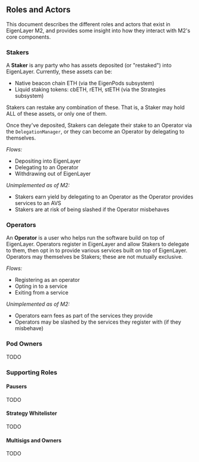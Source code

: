 ## Roles and Actors

This document describes the different roles and actors that exist in EigenLayer M2, and provides some insight into how they interact with M2's core components.

### Stakers

A **Staker** is any party who has assets deposited (or "restaked") into EigenLayer. Currently, these assets can be:
* Native beacon chain ETH (via the EigenPods subsystem)
* Liquid staking tokens: cbETH, rETH, stETH (via the Strategies subsystem)

Stakers can restake any combination of these. That is, a Staker may hold ALL of these assets, or only one of them.

Once they've deposited, Stakers can delegate their stake to an Operator via the `DelegationManager`, or they can become an Operator by delegating to themselves.

*Flows:*
* Depositing into EigenLayer
* Delegating to an Operator
* Withdrawing out of EigenLayer

*Unimplemented as of M2:*
* Stakers earn yield by delegating to an Operator as the Operator provides services to an AVS
* Stakers are at risk of being slashed if the Operator misbehaves

### Operators

An **Operator** is a user who helps run the software build on top of EigenLayer. Operators register in EigenLayer and allow Stakers to delegate to them, then opt in to provide various services built on top of EigenLayer. Operators may themselves be Stakers; these are not mutually exclusive.

*Flows:*
* Registering as an operator
* Opting in to a service
* Exiting from a service

*Unimplemented as of M2:*
* Operators earn fees as part of the services they provide
* Operators may be slashed by the services they register with (if they misbehave)

### Pod Owners

TODO

### Supporting Roles

#### Pausers

TODO

#### Strategy Whitelister

TODO

#### Multisigs and Owners

TODO

